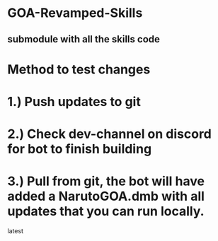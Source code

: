 # GOA-Revamped-Skills
submodule with all the skills code
---

# Method to test changes

# 1.) Push updates to git

# 2.) Check dev-channel on discord for bot to finish building

# 3.) Pull from git, the bot will have added a NarutoGOA.dmb with all updates that you can run locally.

latest

